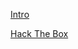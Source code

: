 

[Intro](https://korrectional.github.io/Posts/Intro.txt)

[Hack The Box](https://korrectional.github.io/HTB/mainHTB.txt)
